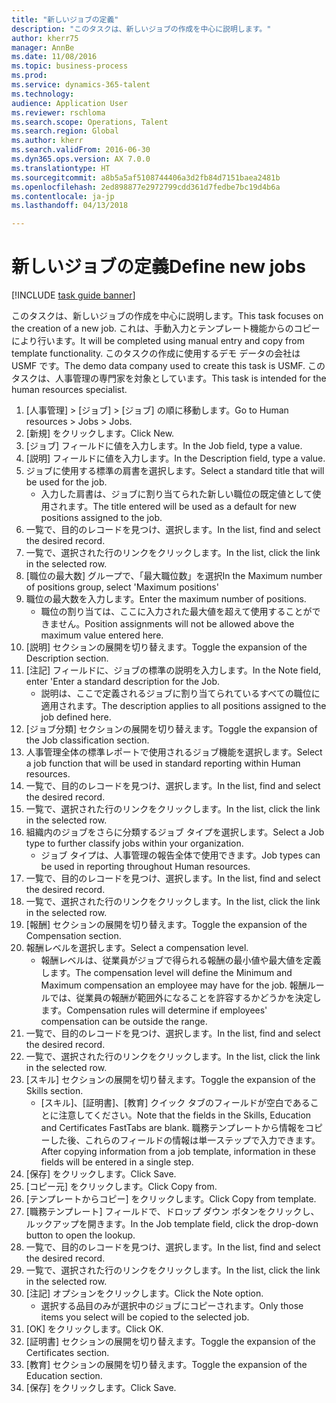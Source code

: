 ```yaml
--- 
title: "新しいジョブの定義"
description: "このタスクは、新しいジョブの作成を中心に説明します。"
author: kherr75
manager: AnnBe
ms.date: 11/08/2016
ms.topic: business-process
ms.prod: 
ms.service: dynamics-365-talent
ms.technology: 
audience: Application User
ms.reviewer: rschloma
ms.search.scope: Operations, Talent
ms.search.region: Global
ms.author: kherr
ms.search.validFrom: 2016-06-30
ms.dyn365.ops.version: AX 7.0.0
ms.translationtype: HT
ms.sourcegitcommit: a8b5a5af5108744406a3d2fb84d7151baea2481b
ms.openlocfilehash: 2ed898877e2972799cdd361d7fedbe7bc19d4b6a
ms.contentlocale: ja-jp
ms.lasthandoff: 04/13/2018

---
```

# <a name="define-new-jobs"></a><span data-ttu-id="108d2-103">新しいジョブの定義</span><span class="sxs-lookup"><span data-stu-id="108d2-103">Define new jobs</span></span>

[!INCLUDE [task guide banner](../../includes/task-guide-banner.md)]

<span data-ttu-id="108d2-104">このタスクは、新しいジョブの作成を中心に説明します。</span><span class="sxs-lookup"><span data-stu-id="108d2-104">This task focuses on the creation of a new job.</span></span> <span data-ttu-id="108d2-105">これは、手動入力とテンプレート機能からのコピーにより行います。</span><span class="sxs-lookup"><span data-stu-id="108d2-105">It will be completed using manual entry and copy from template functionality.</span></span> <span data-ttu-id="108d2-106">このタスクの作成に使用するデモ データの会社は USMF です。</span><span class="sxs-lookup"><span data-stu-id="108d2-106">The demo data company used to create this task is USMF.</span></span> <span data-ttu-id="108d2-107">このタスクは、人事管理の専門家を対象としています。</span><span class="sxs-lookup"><span data-stu-id="108d2-107">This task is intended for the human resources specialist.</span></span>

1. <span data-ttu-id="108d2-108">[人事管理] > [ジョブ] > [ジョブ] の順に移動します。</span><span class="sxs-lookup"><span data-stu-id="108d2-108">Go to Human resources > Jobs > Jobs.</span></span>
2. <span data-ttu-id="108d2-109">[新規] をクリックします。</span><span class="sxs-lookup"><span data-stu-id="108d2-109">Click New.</span></span>
3. <span data-ttu-id="108d2-110">[ジョブ] フィールドに値を入力します。</span><span class="sxs-lookup"><span data-stu-id="108d2-110">In the Job field, type a value.</span></span>
4. <span data-ttu-id="108d2-111">[説明] フィールドに値を入力します。</span><span class="sxs-lookup"><span data-stu-id="108d2-111">In the Description field, type a value.</span></span>
5. <span data-ttu-id="108d2-112">ジョブに使用する標準の肩書を選択します。</span><span class="sxs-lookup"><span data-stu-id="108d2-112">Select a standard title that will be used for the job.</span></span> 
    * <span data-ttu-id="108d2-113">入力した肩書は、ジョブに割り当てられた新しい職位の既定値として使用されます。</span><span class="sxs-lookup"><span data-stu-id="108d2-113">The title entered will be used as a default for new positions assigned to the job.</span></span>  
6. <span data-ttu-id="108d2-114">一覧で、目的のレコードを見つけ、選択します。</span><span class="sxs-lookup"><span data-stu-id="108d2-114">In the list, find and select the desired record.</span></span>
7. <span data-ttu-id="108d2-115">一覧で、選択された行のリンクをクリックします。</span><span class="sxs-lookup"><span data-stu-id="108d2-115">In the list, click the link in the selected row.</span></span>
8. <span data-ttu-id="108d2-116">[職位の最大数] グループで、「最大職位数」を選択</span><span class="sxs-lookup"><span data-stu-id="108d2-116">In the Maximum number of positions group, select 'Maximum positions'</span></span>
9. <span data-ttu-id="108d2-117">職位の最大数を入力します。</span><span class="sxs-lookup"><span data-stu-id="108d2-117">Enter the maximum number of positions.</span></span> 
    * <span data-ttu-id="108d2-118">職位の割り当ては、ここに入力された最大値を超えて使用することができません。</span><span class="sxs-lookup"><span data-stu-id="108d2-118">Position assignments will not be allowed above the maximum value entered here.</span></span>  
10. <span data-ttu-id="108d2-119">[説明] セクションの展開を切り替えます。</span><span class="sxs-lookup"><span data-stu-id="108d2-119">Toggle the expansion of the Description section.</span></span>
11. <span data-ttu-id="108d2-120">[注記] フィールドに、ジョブの標準の説明を入力します。</span><span class="sxs-lookup"><span data-stu-id="108d2-120">In the Note field, enter 'Enter a standard description for the Job.</span></span>
    * <span data-ttu-id="108d2-121">説明は、ここで定義されるジョブに割り当てられているすべての職位に適用されます。</span><span class="sxs-lookup"><span data-stu-id="108d2-121">The description applies to all positions assigned to the job defined here.</span></span>  
12. <span data-ttu-id="108d2-122">[ジョブ分類] セクションの展開を切り替えます。</span><span class="sxs-lookup"><span data-stu-id="108d2-122">Toggle the expansion of the Job classification section.</span></span>
13. <span data-ttu-id="108d2-123">人事管理全体の標準レポートで使用されるジョブ機能を選択します。</span><span class="sxs-lookup"><span data-stu-id="108d2-123">Select a job function that will be used in standard reporting within Human resources.</span></span>
14. <span data-ttu-id="108d2-124">一覧で、目的のレコードを見つけ、選択します。</span><span class="sxs-lookup"><span data-stu-id="108d2-124">In the list, find and select the desired record.</span></span>
15. <span data-ttu-id="108d2-125">一覧で、選択された行のリンクをクリックします。</span><span class="sxs-lookup"><span data-stu-id="108d2-125">In the list, click the link in the selected row.</span></span>
16. <span data-ttu-id="108d2-126">組織内のジョブをさらに分類するジョブ タイプを選択します。</span><span class="sxs-lookup"><span data-stu-id="108d2-126">Select a Job type to further classify jobs within your organization.</span></span> 
    * <span data-ttu-id="108d2-127">ジョブ タイプは、人事管理の報告全体で使用できます。</span><span class="sxs-lookup"><span data-stu-id="108d2-127">Job types can be used in reporting throughout Human resources.</span></span>  
17. <span data-ttu-id="108d2-128">一覧で、目的のレコードを見つけ、選択します。</span><span class="sxs-lookup"><span data-stu-id="108d2-128">In the list, find and select the desired record.</span></span>
18. <span data-ttu-id="108d2-129">一覧で、選択された行のリンクをクリックします。</span><span class="sxs-lookup"><span data-stu-id="108d2-129">In the list, click the link in the selected row.</span></span>
19. <span data-ttu-id="108d2-130">[報酬] セクションの展開を切り替えます。</span><span class="sxs-lookup"><span data-stu-id="108d2-130">Toggle the expansion of the Compensation section.</span></span>
20. <span data-ttu-id="108d2-131">報酬レベルを選択します。</span><span class="sxs-lookup"><span data-stu-id="108d2-131">Select a compensation level.</span></span>
    * <span data-ttu-id="108d2-132">報酬レベルは、従業員がジョブで得られる報酬の最小値や最大値を定義します。</span><span class="sxs-lookup"><span data-stu-id="108d2-132">The compensation level will define the Minimum and Maximum compensation an employee may have for the job.</span></span> <span data-ttu-id="108d2-133">報酬ルールでは、従業員の報酬が範囲外になることを許容するかどうかを決定します。</span><span class="sxs-lookup"><span data-stu-id="108d2-133">Compensation rules will determine if employees' compensation can be outside the range.</span></span>  
21. <span data-ttu-id="108d2-134">一覧で、目的のレコードを見つけ、選択します。</span><span class="sxs-lookup"><span data-stu-id="108d2-134">In the list, find and select the desired record.</span></span>
22. <span data-ttu-id="108d2-135">一覧で、選択された行のリンクをクリックします。</span><span class="sxs-lookup"><span data-stu-id="108d2-135">In the list, click the link in the selected row.</span></span>
23. <span data-ttu-id="108d2-136">[スキル] セクションの展開を切り替えます。</span><span class="sxs-lookup"><span data-stu-id="108d2-136">Toggle the expansion of the Skills section.</span></span>
    * <span data-ttu-id="108d2-137">[スキル]、[証明書]、[教育] クイック タブのフィールドが空白であることに注意してください。</span><span class="sxs-lookup"><span data-stu-id="108d2-137">Note that the fields in the Skills, Education and Certificates FastTabs are blank.</span></span> <span data-ttu-id="108d2-138">職務テンプレートから情報をコピーした後、これらのフィールドの情報は単一ステップで入力できます。</span><span class="sxs-lookup"><span data-stu-id="108d2-138">After copying information from a job template, information in these fields will be entered in a single step.</span></span>   
24. <span data-ttu-id="108d2-139">[保存] をクリックします。</span><span class="sxs-lookup"><span data-stu-id="108d2-139">Click Save.</span></span>
25. <span data-ttu-id="108d2-140">[コピー元] をクリックします。</span><span class="sxs-lookup"><span data-stu-id="108d2-140">Click Copy from.</span></span>
26. <span data-ttu-id="108d2-141">[テンプレートからコピー] をクリックします。</span><span class="sxs-lookup"><span data-stu-id="108d2-141">Click Copy from template.</span></span>
27. <span data-ttu-id="108d2-142">[職務テンプレート] フィールドで、ドロップ ダウン ボタンをクリックし、ルックアップを開きます。</span><span class="sxs-lookup"><span data-stu-id="108d2-142">In the Job template field, click the drop-down button to open the lookup.</span></span>
28. <span data-ttu-id="108d2-143">一覧で、目的のレコードを見つけ、選択します。</span><span class="sxs-lookup"><span data-stu-id="108d2-143">In the list, find and select the desired record.</span></span>
29. <span data-ttu-id="108d2-144">一覧で、選択された行のリンクをクリックします。</span><span class="sxs-lookup"><span data-stu-id="108d2-144">In the list, click the link in the selected row.</span></span>
30. <span data-ttu-id="108d2-145">[注記] オプションをクリックします。</span><span class="sxs-lookup"><span data-stu-id="108d2-145">Click the Note option.</span></span>
    * <span data-ttu-id="108d2-146">選択する品目のみが選択中のジョブにコピーされます。</span><span class="sxs-lookup"><span data-stu-id="108d2-146">Only those items you select will be copied to the selected job.</span></span>    
31. <span data-ttu-id="108d2-147">[OK] をクリックします。</span><span class="sxs-lookup"><span data-stu-id="108d2-147">Click OK.</span></span>
32. <span data-ttu-id="108d2-148">[証明書] セクションの展開を切り替えます。</span><span class="sxs-lookup"><span data-stu-id="108d2-148">Toggle the expansion of the Certificates section.</span></span>
33. <span data-ttu-id="108d2-149">[教育] セクションの展開を切り替えます。</span><span class="sxs-lookup"><span data-stu-id="108d2-149">Toggle the expansion of the Education section.</span></span>
34. <span data-ttu-id="108d2-150">[保存] をクリックします。</span><span class="sxs-lookup"><span data-stu-id="108d2-150">Click Save.</span></span>


